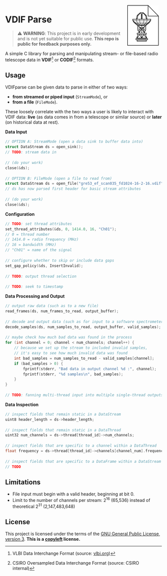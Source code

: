 <img align="right" src="docs/logo.png" style="padding:10px;width:20%;">

# VDIF Parse

> :warning: **WARNING**: This project is in early development and is not yet suitable for public use. **This repo is public for feedback purposes only.**

A simple C library for parsing and manipulating stream- or file-based radio telescope data in **VDIF**[^1] or **CODIF**[^2] formats.

[^1]: VLBI Data Interchange Format (source: [vlbi.org](https://vlbi.org/wp-content/uploads/2019/03/VDIF_specification_Release_1.1.1.pdf))
[^2]: CSIRO Oversampled Data Interchange Format (source: CSIRO internal)

## Usage

VDIFparse can be given data to parse in either of two ways: 

* **from streamed or piped input** (`StreamMode`), or 
* **from a file** (`FileMode`). 

These loosely correlate with the two ways a user is likely to interact with VDIF data: **live** (as data comes in from a telescope or similar source) or **later** (on historical data at rest).

**Data Input**

```c
// OPTION A: StreamMode (open a data sink to buffer data into)
struct DataStream ds = open_sink();
// TODO: stream data in

// (do your work)
close(&ds);

// OPTION B: FileMode (open a file to read from)
struct DataStream ds = open_file("gre53_ef_scan035_fd1024-16-2-16.vdif");
// ds has now parsed first header for basic stream attributes

// (do your work)
close(&ds);
```

**Configuration**

```c
// TODO: set thread attributes
set_thread_attributes(&ds, 0, 1414.0, 16, "Ch01");
// 0 = thread number
// 1414.0 = radio frequency (MHz)
// 16 = bandwidth (MHz)
// "Ch01" = name of the signal

// configure whether to skip or include data gaps
set_gap_policy(&ds, InsertInvalid);

// TODO: output thread selection

// TODO: seek to timestamp
```

**Data Processing and Output**

```c
// output raw data (such as to a new file)
read_frames(ds, num_frames_to_read, output_buffer);

// decode and output data (such as for input to a software spectrometer)
decode_samples(ds, num_samples_to_read, output_buffer, valid_samples);

// maybe check how much bad data was found in the process
for (int channel = 0; channel < num_channels; channel++) {
    // because we set up the stream to included invalid samples, 
    // it's easy to see how much invalid data was found
    int bad_samples = num_samples_to_read - valid_samples[channel];
    if (bad_samples > 0) {
        fprintf(stderr, "Bad data in output channel %d :", channel);
        fprintf(stderr, "%d samples\n", bad_samples);
    }
}

// TODO: fanning multi-thread input into multiple single-thread outputs?
```

**Data Inspection**

```c
// inspect fields that remain static in a DataStream
uint8 header_length = ds->header_length;

// inspect fields that remain static in a DataThread
uint32 num_channels = ds->thread[thread_id]->num_channels;

// inspect fields that are specific to a channel within a DataThread
float frequency = ds->thread[thread_id]->channels[channel_num].frequency;

// inspect fields that are specific to a DataFrame within a DataStream
// TODO
```

## Limitations

* File input must begin with a valid header, beginning at bit 0.
* Limit to the number of channels per stream: 2<sup>16</sup> (65,536) instead of theoretical 2<sup>31</sup> (2,147,483,648)

## License

This project is licensed under the terms of the [GNU General Public License, version 3](https://www.gnu.org/licenses/gpl-3.0.en.html). **This is a [copyleft](https://www.gnu.org/licenses/copyleft.en.html) license.**
